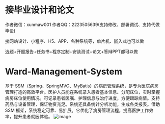 # 接毕业设计和论文
作者微信：xunmaw001  作者QQ：2223505639(支持修改、部署调试、支持代做毕设)

接网站设计、小程序、H5、APP、各种系统等，单片机、嵌入式也可以做

选题+开题报告+任务书+程序定制+安装测试+论文+答辩PPT都可以做
# Ward-Management-System
基于 SSM（Spring、SpringMVC、MyBatis）的病房管理系统，是专为医院病房管理打造的高效平台。医护人员能在系统录入患者基本信息、分配床位，实时掌握病房床位使用情况。可记录患者医嘱、护理信息与治疗进度，方便跟踪病情。支持药品与设备管理，保证物资充足。系统还具备统计分析功能，生成各类报表。借助 SSM 框架，系统稳定可靠、易扩展。它优化了病房管理流程，提高医护工作效率，提升患者就医体验。 
![image](https://github.com/user-attachments/assets/2fb07505-2ca2-41bb-976c-8b2c8badf541)
